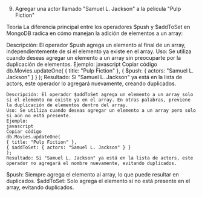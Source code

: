 9. Agregar una actor llamado "Samuel L. Jackson" a la película "Pulp Fiction"

Teoría
La diferencia principal entre los operadores $push y $addToSet en MongoDB radica en cómo manejan la adición de elementos a un array:

<!--
1. Operador $push -->

Descripción: El operador $push agrega un elemento al final de un array, independientemente de si el elemento ya existe en el array.
Uso: Se utiliza cuando deseas agregar un elemento a un array sin preocuparte por la duplicación de elementos.
Ejemplo:
javascript
Copiar código
db.Movies.updateOne(
{ title: "Pulp Fiction" },
{ $push: { actors: "Samuel L. Jackson" } }
);
Resultado: Si "Samuel L. Jackson" ya está en la lista de actors, este operador lo agregará nuevamente, creando duplicados.

<!--
2. Operador $addToSet -->

    Descripción: El operador $addToSet agrega un elemento a un array solo si el elemento no existe ya en el array. En otras palabras, previene la duplicación de elementos dentro del array.
    Uso: Se utiliza cuando deseas agregar un elemento a un array pero solo si aún no está presente.
    Ejemplo:
    javascript
    Copiar código
    db.Movies.updateOne(
    { title: "Pulp Fiction" },
    { $addToSet: { actors: "Samuel L. Jackson" } }
    );
    Resultado: Si "Samuel L. Jackson" ya está en la lista de actors, este operador no agregará el nombre nuevamente, evitando duplicados.

<!-- Resumen de Diferencias -->

$push: Siempre agrega el elemento al array, lo que puede resultar en duplicados.
$addToSet: Solo agrega el elemento si no está presente en el array, evitando duplicados.
